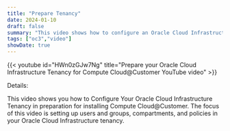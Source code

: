 ```yaml
---
title: "Prepare Tenancy"
date: 2024-01-10
draft: false
summary: "This video shows how to configure an Oracle Cloud Infrastructure tenancy in preparation for installing Oracle Compute Cloud@Customer."
tags: ["oc3","video"]
showDate: true
---
```


{{< youtube id="HWn0zGJw7Ng" title="Prepare your Oracle Cloud Infrastructure Tenancy for Compute Cloud@Customer YouTube video" >}}

Details:

This video shows you how to Configure Your Oracle Cloud Infrastructure Tenancy in preparation for installing Compute Cloud@Customer. The focus of this video is setting up users and groups, compartments, and policies in your Oracle Cloud Infrastructure tenancy.

